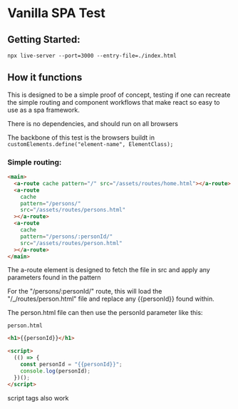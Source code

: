# Vanilla SPA Test

## Getting Started:

`npx live-server --port=3000 --entry-file=./index.html`

## How it functions

This is designed to be a simple proof of concept, testing if one can recreate the simple routing and component workflows that make react so easy to use as a spa framework.

There is no dependencies, and should run on all browsers

The backbone of this test is the browsers buildt in `customElements.define("element-name", ElementClass);`

### Simple routing:

```html
<main>
  <a-route cache pattern="/" src="/assets/routes/home.html"></a-route>
  <a-route
    cache
    pattern="/persons/"
    src="/assets/routes/persons.html"
  ></a-route>
  <a-route
    cache
    pattern="/persons/:personId/"
    src="/assets/routes/person.html"
  ></a-route>
</main>
```

The a-route element is designed to fetch the file in src and apply any parameters found in the pattern

For the "/persons/:personId/" route, this will load the "/\_/routes/person.html" file and replace any {{personId}} found within.

The person.html file can then use the personId parameter like this:

`person.html`

```html
<h1>{{personId}}</h1>

<script>
  (() => {
    const personId = "{{personId}}";
    console.log(personId);
  })();
</script>
```

script tags also work
